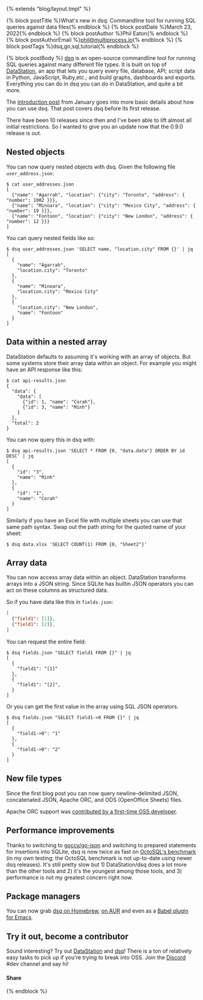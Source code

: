 {% extends "blog/layout.tmpl" %}

{% block postTitle %}What's new in dsq: Commandline tool for running SQL queries against data files{% endblock %}
{% block postDate %}March 23, 2022{% endblock %}
{% block postAuthor %}Phil Eaton{% endblock %}
{% block postAuthorEmail %}phil@multiprocess.io{% endblock %}
{% block postTags %}dsq,go,sql,tutorial{% endblock %}

{% block postBody %}
[dsq](https://github.com/multiprocessio/dsq") is an open-source
commandline tool for running SQL queries against many different file
types. It is built on top of [DataStation](/), an app that lets you
query every file, database, API; script data in Python, JavaScript,
Ruby,etc.; and build graphs, dashboards and exports. Everything you
can do in dsq you can do in DataStation, and quite a bit more.

The [introduction
post](https://datastation.multiprocess.io/blog/2022-01-11-dsq.html)
from January goes into more basic details about how you can use
dsq. That post covers dsq before its first release.

There have been 10 releases since then and I've been able to lift
almost all initial restrictions. So I wanted to give you an update now
that the 0.9.0 release is out.

## Nested objects

You can now query nested objects with dsq. Given the following file `user_address.json`:

```
$ cat user_addresses.json
[
  {"name": "Agarrah", "location": {"city": "Toronto", "address": { "number": 1002 }}},
  {"name": "Minoara", "location": {"city": "Mexico City", "address": { "number": 19 }}},
  {"name": "Fontoon", "location": {"city": "New London", "address": { "number": 12 }}}
]
```

You can query nested fields like so:

```
$ dsq user_addresses.json 'SELECT name, "location.city" FROM {}' | jq
[
  {
    "name": "Agarrah",
    "location.city": "Toronto"
  },
  {
    "name": "Minoara",
    "location.city": "Mexico City"
  },
  {
    "location.city": "New London",
    "name": "Fontoon"
  }
]
```

## Data within a nested array

DataStation defaults to assuming it's working with an array of objects. But some systems store their array data within an object. For example you might have an API response like this:

```
$ cat api-results.json
{
  "data": {
    "data": [
      {"id": 1, "name": "Corah"},
      {"id": 3, "name": "Minh"}
    ]
  },
  "total": 2
}
```

You can now query this in dsq with:

```
$ dsq api-results.json 'SELECT * FROM {0, "data.data"} ORDER BY id DESC' | jq
[
  {
    "id": "3",
	"name": "Minh"
  },
  {
    "id": "1",
	"name": "Corah"
  }
]
```

Similarly if you have an Excel file with multiple sheets you can use
that same path syntax. Swap out the path string for the quoted name of
your sheet:

```
$ dsq data.xlsx 'SELECT COUNT(1) FROM {0, "Sheet2"}'
```

## Array data

You can now access array data within an object. DataStation
transforms arrays into a JSON string. Since SQLite has builtin JSON
operators you can act on these columns as structured data.

So if you have data like this in `fields.json`:

```json
[
  {"field1": [1]},
  {"field1": [2]},
]
```

You can request the entire field:

```
$ dsq fields.json "SELECT field1 FROM {}" | jq
[
  {
    "field1": "[1]"
  },
  {
    "field1": "[2]",
  }
]
```

Or you can get the first value in the array using SQL JSON operators.

```
$ dsq fields.json "SELECT field1->0 FROM {}" | jq
[
  {
    "field1->0": "1"
  },
  {
    "field1->0": "2"
  }
]
```

## New file types

Since the first blog post you can now query newline-delimited JSON,
concatenated JSON, Apache ORC, and ODS (OpenOffice Sheets) files.

Apache ORC support was [contributed by a first-time OSS
developer](https://github.com/multiprocessio/datastation/pull/194).

## Performance improvements

Thanks to switching to
[goccy/go-json](https://github.com/goccy/go-json) and switching to
prepared statements for insertions into SQLite, dsq is now twice as
fast on [OctoSQL's
benchmark](https://github.com/cube2222/octosql#benchmarks) (in my own
testing; the OctoSQL benchmark is not up-to-date using newer dsq
releases). It's still pretty slow but 1) DataStation/dsq does a lot
more than the other tools and 2) it's the youngest among those tools,
and 3) performance is not my greatest concern right now.

## Package managers

You can now grab [dsq on
Homebrew](https://formulae.brew.sh/formula/dsq), [on
AUR](https://aur.archlinux.org/packages/dsq) and even as a [Babel
plugin for Emacs](https://github.com/fritzgrabo/ob-dsq).

## Try it out, become a contributor

Sound interesting? Try out
[DataStation](https://github.com/multiprocessio/datastation) and
[dsq](https://github.com/multiprocessio/dsq)! There is a ton of
relatively easy tasks to pick up if you're trying to break into
OSS. Join the [Discord](https://discord.multiprocess.i) #dev channel
and say hi!

<h4>Share</h4>
{% endblock %}
